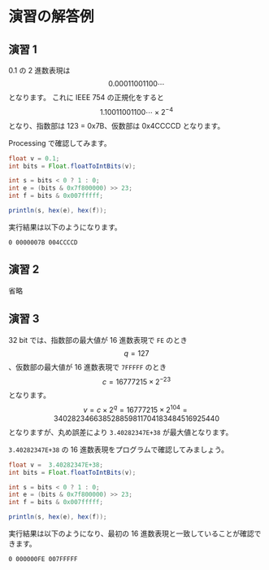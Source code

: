 # 演習の解答例

## 演習 1

0.1 の 2 進数表現は $$0.00011001100 \cdots $$ となります。
これに IEEE 754 の正規化をすると $$1.10011001100 \cdots \times 2 ^ {-4}$$ となり、指数部は 123 = 0x7B、仮数部は 0x4CCCCD となります。

Processing で確認してみます。

```java
float v = 0.1;
int bits = Float.floatToIntBits(v);

int s = bits < 0 ? 1 : 0;
int e = (bits & 0x7f800000) >> 23;
int f = bits & 0x007fffff;

println(s, hex(e), hex(f));
```

実行結果は以下のようになります。

```console
0 0000007B 004CCCCD
```

## 演習 2

省略

## 演習 3

32 bit では、指数部の最大値が 16 進数表現で `FE` のとき $$q = 127 $$ 、仮数部の最大値が 16 進数表現で `7FFFFF` のとき $$c = 16777215 \times 2^{-23}$$ となります。
$$v = c \times 2 ^ q = 16777215 \times 2^{104} = 340282346638528859811704183484516925440$$ となりますが、丸め誤差により `3.40282347E+38` が最大値となります。

`3.40282347E+38` の 16 進数表現をプログラムで確認してみましょう。

```java
float v =  3.40282347E+38;
int bits = Float.floatToIntBits(v);

int s = bits < 0 ? 1 : 0;
int e = (bits & 0x7f800000) >> 23;
int f = bits & 0x007fffff;

println(s, hex(e), hex(f));
```

実行結果は以下のようになり、最初の 16 進数表現と一致していることが確認できます。

```console
0 000000FE 007FFFFF
```
